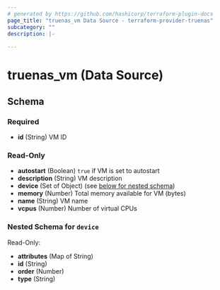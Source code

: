 ```yaml
---
# generated by https://github.com/hashicorp/terraform-plugin-docs
page_title: "truenas_vm Data Source - terraform-provider-truenas"
subcategory: ""
description: |-
  
---
```


# truenas_vm (Data Source)





<!-- schema generated by tfplugindocs -->
## Schema

### Required

- **id** (String) VM ID

### Read-Only

- **autostart** (Boolean) `true` if VM is set to autostart
- **description** (String) VM description
- **device** (Set of Object) (see [below for nested schema](#nestedatt--device))
- **memory** (Number) Total memory available for VM (bytes)
- **name** (String) VM name
- **vcpus** (Number) Number of virtual CPUs

<a id="nestedatt--device"></a>
### Nested Schema for `device`

Read-Only:

- **attributes** (Map of String)
- **id** (String)
- **order** (Number)
- **type** (String)


